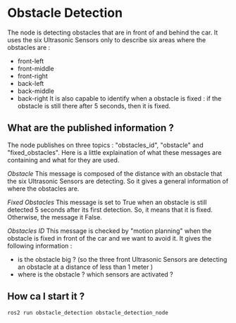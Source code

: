 # Obstacle Detection

The node is detecting obstacles that are in front of and behind the car. It uses the six Ultrasonic Sensors only to describe six areas where the obstacles are : 
- front-left
- front-middle
- front-right
- back-left
- back-middle
- back-right
It is also capable to identify when a obstacle is fixed : if the obstacle is still there after 5 seconds, then it is fixed. 

## What are the published information ? 

The node publishes on three topics : "obstacles_id", "obstacle" and "fixed_obstacles". Here is a little explaination of what these messages are containing and what for they are used. 

*Obstacle* 
This message is composed of the distance with an obstacle that the six Ultrasonic Sensors are detecting. So it gives a general information of where the obstacles are.

*Fixed Obstacles*
This message is set to True when an obstacle is still detected 5 seconds after its first detection. So, it means that it is fixed. Otherwise, the message it False.

*Obstacles ID*
This message is checked by "motion planning" when the obstacle is fixed in front of the car and we want to avoid it. It gives the following information : 
- is the obstacle big ? (so the three front Ultrasonic Sensors are detecting an obstacle at a distance of less than 1 meter )
- where is the obstacle ? which sensors are activated ? 

## How ca I start it ? 

``` ros2 run obstacle_detection obstacle_detection_node ```